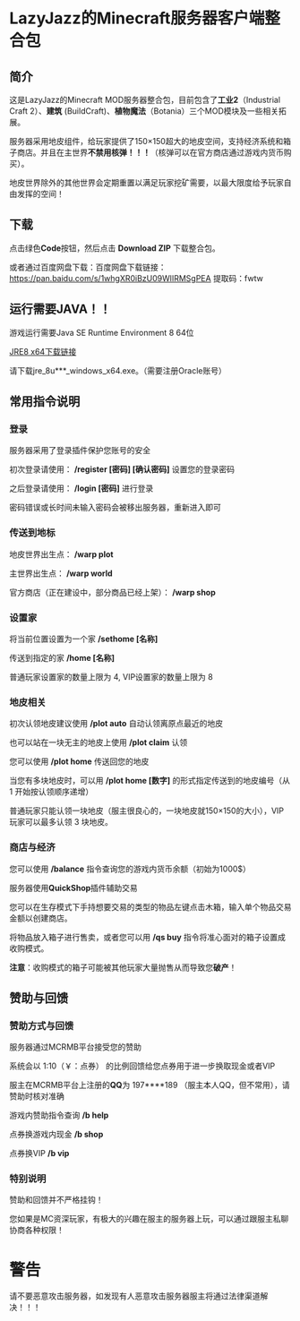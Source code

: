# LazyJazz的Minecraft服务器客户端整合包

## 简介

这是LazyJazz的Minecraft MOD服务器整合包，目前包含了**工业2**（Industrial Craft 2）、**建筑** (BuildCraft)、**植物魔法**（Botania）三个MOD模块及一些相关拓展。

服务器采用地皮组件，给玩家提供了150×150超大的地皮空间，支持经济系统和箱子商店。并且在主世界**不禁用核弹！！！**（核弹可以在官方商店通过游戏内货币购买）。

地皮世界除外的其他世界会定期重置以满足玩家挖矿需要，以最大限度给予玩家自由发挥的空间！

## 下载

点击绿色**Code**按钮，然后点击 **Download ZIP** 下载整合包。

或者通过百度网盘下载：百度网盘下载链接：https://pan.baidu.com/s/1whgXR0iBzU09WlIRMSgPEA 提取码：fwtw 

## 运行需要JAVA！！

游戏运行需要Java SE Runtime Environment 8 64位

[JRE8 x64下载链接](https://www.oracle.com/java/technologies/javase-jre8-downloads.html)

请下载jre_8u***_windows_x64.exe。（需要注册Oracle账号）

## 常用指令说明

### 登录

服务器采用了登录插件保护您账号的安全

初次登录请使用： **/register [密码] [确认密码]** 设置您的登录密码

之后登录请使用： **/login [密码]** 进行登录

密码错误或长时间未输入密码会被移出服务器，重新进入即可

### 传送到地标

地皮世界出生点： **/warp plot**

主世界出生点： **/warp world**

官方商店（正在建设中，部分商品已经上架）： **/warp shop**

### 设置家

将当前位置设置为一个家 **/sethome [名称]**

传送到指定的家 **/home [名称]**

普通玩家设置家的数量上限为 4, VIP设置家的数量上限为 8

### 地皮相关

初次认领地皮建议使用 **/plot auto** 自动认领离原点最近的地皮

也可以站在一块无主的地皮上使用 **/plot claim** 认领

您可以使用 **/plot home** 传送回您的地皮

当您有多块地皮时，可以用 **/plot home [数字]** 的形式指定传送到的地皮编号（从 1 开始按认领顺序递增）

普通玩家只能认领一块地皮（服主很良心的，一块地皮就150×150的大小），VIP玩家可以最多认领 3 块地皮。

### 商店与经济

您可以使用 **/balance** 指令查询您的游戏内货币余额（初始为1000$）

服务器使用**QuickShop**插件辅助交易

您可以在生存模式下手持想要交易的类型的物品左键点击木箱，输入单个物品交易金额以创建商店。

将物品放入箱子进行售卖，或者您可以用 **/qs buy** 指令将准心面对的箱子设置成收购模式。

**注意**：收购模式的箱子可能被其他玩家大量抛售从而导致您**破产**！

## 赞助与回馈

### 赞助方式与回馈

服务器通过MCRMB平台接受您的赞助

系统会以 1:10（￥：点券） 的比例回馈给您点券用于进一步换取现金或者VIP

服主在MCRMB平台上注册的**QQ**为 197\*\*\*\*189 （服主本人QQ，但不常用），请赞助时核对准确

游戏内赞助指令查询 **/b help**

点券换游戏内现金 **/b shop**

点券换VIP **/b vip**

### 特别说明

赞助和回馈并不严格挂钩！

您如果是MC资深玩家，有极大的兴趣在服主的服务器上玩，可以通过跟服主私聊协商各种权限！

# 警告

请不要恶意攻击服务器，如发现有人恶意攻击服务器服主将通过法律渠道解决！！！
